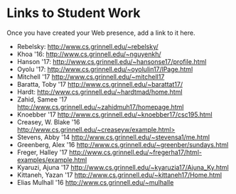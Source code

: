 Links to Student Work
=====================

Once you have created your Web presence, add a link to it here.

* Rebelsky: <http://www.cs.grinnell.edu/~rebelsky/>
* Khoa '16: <http://www.cs.grinnell.edu/~nguyenkh/>
* Hanson '17: <http://www.cs.grinnell.edu/~hansonse17/profile.html>
* Oyolu '17: <http://www.cs.grinnell.edu/~oyolulin17/lPage.html>
* Mitchell '17 <http://www.cs.grinnell.edu/~mitchell17>
* Baratta, Toby '17 <http://www.cs.grinnell.edu/~barattat17/>
* Hardt: <http://www.cs.grinnell.edu/~hardtmad/home.html>
* Zahid, Samee '17 <http://www.cs.grinnell.edu/~zahidmuh17/homepage.html>
* Knoebber '17 <http://www.cs.grinnell.edu/~knoebber17/csc195.html>
* Creasey, W. Blake '16 http://www.cs.grinnell.edu/~creaseyw/example.html>
* Stevens, Abby '14 <http://www.cs.grinnell.edu/~stevensa1/me.html>
* Greenberg, Alex '16 <http://www.cs.grinnell.edu/~greenber/sundays.html>
* Freger, Halley '17 <http://www.cs.grinnell.edu/~fregerha17/html-examples/example.html>
* Kyaruzi, Ajuna '17 <http://www.cs.grinnell.edu/~kyaruzia17/Ajuna_Ky.html>
* Kittaneh, Yazan '17 <http://www.cs.grinnell.edu/~kittaneh17/Home.html>
* Elias Mulhall '16 <http://www.cs.grinnell.edu/~mulhalle>
